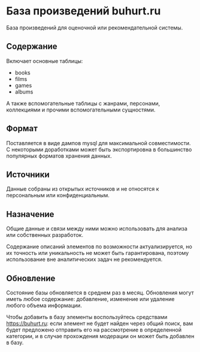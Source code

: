 # База произведений buhurt.ru

База произведений для оценочной или рекомендательной системы.

## Содержание

Включает основные таблицы:

* books
* films
* games
* albums

А также вспомогательные таблицы с жанрами, персонами, коллекциями и прочими вспомогательными сущностями.

## Формат

Поставляется в виде дампов mysql для максимальной совместимости. С некоторыми доработками может быть экспортировна в большинство популярных форматов хранения данных.

## Источники

Данные собраны из открытых источников и не относятся к персональным или конфиденциальным.

## Назначение

Общие данные и связи между ними можно использовать для анализа или собственных разработок.

Содержание описаний элементов по возможности актуализируется, но их точность или уникальность не может быть гарантирована, поэтому использование вне аналитических задач не рекомендуется.

## Обновление

Состояние базы обновляется в среднем раз в месяц. Обновления могут иметь любое содержание: добавление, изменение или удаление любого объема информации.

Чтобы добавить в базу элементы воспользуйтесь средствами https://buhurt.ru: если элемент не будет найден через общий поиск, вам будет предложено отправить его на рассмотрение в определенной категории, и в случае прохождения модерации он может быть добавлен в базу.
